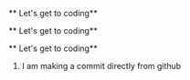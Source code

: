 ** Let's get to coding**

** Let's get to coding**

** Let's get to coding**
1. I am making a commit directly from github
